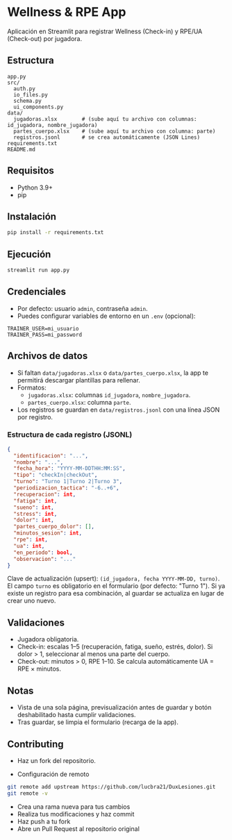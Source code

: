 # Wellness & RPE App

Aplicación en Streamlit para registrar Wellness (Check-in) y RPE/UA (Check-out) por jugadora.

## Estructura

```
app.py
src/
  auth.py
  io_files.py
  schema.py
  ui_components.py
data/
  jugadoras.xlsx        # (sube aquí tu archivo con columnas: id_jugadora, nombre_jugadora)
  partes_cuerpo.xlsx    # (sube aquí tu archivo con columna: parte)
  registros.jsonl       # se crea automáticamente (JSON Lines)
requirements.txt
README.md
```

## Requisitos

- Python 3.9+
- pip

## Instalación

```bash
pip install -r requirements.txt
```

## Ejecución

```bash
streamlit run app.py
```

## Credenciales

- Por defecto: usuario `admin`, contraseña `admin`.
- Puedes configurar variables de entorno en un `.env` (opcional):

```
TRAINER_USER=mi_usuario
TRAINER_PASS=mi_password
```

## Archivos de datos

- Si faltan `data/jugadoras.xlsx` o `data/partes_cuerpo.xlsx`, la app te permitirá descargar plantillas para rellenar.
- Formatos:
  - `jugadoras.xlsx`: columnas `id_jugadora`, `nombre_jugadora`.
  - `partes_cuerpo.xlsx`: columna `parte`.
- Los registros se guardan en `data/registros.jsonl` con una línea JSON por registro.

### Estructura de cada registro (JSONL)

```json
{
  "identificacion": "...",
  "nombre": "...",
  "fecha_hora": "YYYY-MM-DDTHH:MM:SS",
  "tipo": "checkIn|checkOut",
  "turno": "Turno 1|Turno 2|Turno 3",
  "periodizacion_tactica": "-6..+6",
  "recuperacion": int,
  "fatiga": int,
  "sueno": int,
  "stress": int,
  "dolor": int,
  "partes_cuerpo_dolor": [],
  "minutos_sesion": int,
  "rpe": int,
  "ua": int,
  "en_periodo": bool,
  "observacion": "..."
}
```

Clave de actualización (upsert): `(id_jugadora, fecha YYYY-MM-DD, turno)`.
El campo `turno` es obligatorio en el formulario (por defecto: "Turno 1").
Si ya existe un registro para esa combinación, al guardar se actualiza en lugar de crear uno nuevo.

## Validaciones

- Jugadora obligatoria.
- Check-in: escalas 1–5 (recuperación, fatiga, sueño, estrés, dolor). Si dolor > 1, seleccionar al menos una parte del cuerpo.
- Check-out: minutos > 0, RPE 1–10. Se calcula automáticamente UA = RPE × minutos.

## Notas

- Vista de una sola página, previsualización antes de guardar y botón deshabilitado hasta cumplir validaciones.
- Tras guardar, se limpia el formulario (recarga de la app).

## Contributing

- Haz un fork del repositorio.

- Configuración de remoto

```bash
git remote add upstream https://github.com/lucbra21/DuxLesiones.git
git remote -v
```

- Crea una rama nueva para tus cambios
- Realiza tus modificaciones y haz commit
- Haz push a tu fork
- Abre un Pull Request al repositorio original